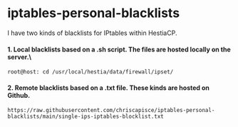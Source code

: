# iptables-personal-blacklists

I have two kinds of blacklists for IPtables within HestiaCP.

#### 1. Local blacklists based on a .sh script. The files are hosted locally on the server.\

    root@host: cd /usr/local/hestia/data/firewall/ipset/
  
#### 2. Remote blacklists based on a .txt file. These kinds are hosted on Github.

    https://raw.githubusercontent.com/chriscapisce/iptables-personal-blacklists/main/single-ips-iptables-blocklist.txt
